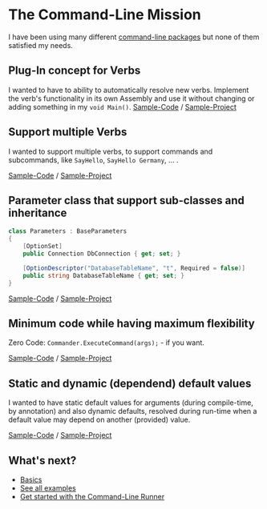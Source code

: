 # The Command-Line Mission

I have been using many different [command-line packages](competition.md) but none of them satisfied my needs. 

## Plug-In concept for Verbs

I wanted to have to ability to automatically resolve new verbs. Implement the verb's functionality in its own Assembly and use it without changing or adding something in my `void Main()`. 
[Sample-Code](https://github.com/msc4266/CLArgs/tree/master/samples/Sample01.SimpleAsThat/Program.cs) / [Sample-Project](https://github.com/msc4266/CLArgs/tree/master/samples/Sample01.SimpleAsThat)

## Support multiple Verbs 

I wanted to support multiple verbs, to support commands and subcommands, like `SayHello`, `SayHello Germany`, ... .

[Sample-Code](https://github.com/msc4266/CLArgs/tree/master/samples/Sample02.Verbs/Program.cs) / [Sample-Project](https://github.com/msc4266/CLArgs/tree/master/samples/Sample02.Verbs)

## Parameter class that support sub-classes and inheritance

```csharp
class Parameters : BaseParameters
{
    [OptionSet]
    public Connection DbConnection { get; set; }

    [OptionDescriptor("DatabaseTableName", "t", Required = false)]
    public string DatabaseTableName { get; set; }
}
```
[Sample-Code](https://github.com/msc4266/CLArgs/tree/master/samples/Sample03.Options/Program.cs) / [Sample-Project](https://github.com/msc4266/CLArgs/tree/master/samples/Sample03.Options)


## Minimum code while having maximum flexibility

Zero Code: `Commander.ExecuteCommand(args);` - if you want.

[Sample-Code](https://github.com/msc4266/CLArgs/tree/master/samples/Sample01.SimpleAsThat/Program.cs) / [Sample-Project](https://github.com/msc4266/CLArgs/tree/master/samples/Sample01.SimpleAsThat)


## Static and dynamic (dependend) default values

I wanted to have static default values for arguments (during compile-time, by annotation) and also dynamic defaults, resolved during run-time when a default value may depend on another (provided) value.

[Sample-Code](https://github.com/msc4266/CLArgs/tree/master/samples/Sample04.DynamicDefault/Program.cs) / [Sample-Project](https://github.com/msc4266/CLArgs/tree/master/samples/Sample04.DynamicDefault)

## What's next?

* [Basics](basics.md)
* [See all examples](https://github.com/msc4266/CLArgs/tree/master/samples/)
* [Get started with the Command-Line Runner](https://github.com/msc4266/CLArgs/tree/master/CommandRunner)